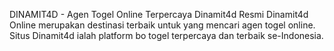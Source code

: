 DINAMIT4D - Agen Togel Online Terpercaya Dinamit4d Resmi
Dinamit4d Online merupakan destinasi terbaik untuk yang mencari agen togel online. Situs Dinamit4d ialah platform bo togel terpercaya dan terbaik se-Indonesia.

